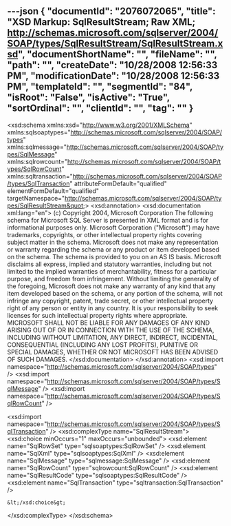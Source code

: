 ---json
{
  "documentId": "2076072065",
  "title": "XSD Markup: SqlResultStream; Raw XML; http://schemas.microsoft.com/sqlserver/2004/SOAP/types/SqlResultStream/SqlResultStream.xsd",
  "documentShortName": "",
  "fileName": "",
  "path": "",
  "createDate": "10/28/2008 12:56:33 PM",
  "modificationDate": "10/28/2008 12:56:33 PM",
  "templateId": "",
  "segmentId": "84",
  "isRoot": "False",
  "isActive": "True",
  "sortOrdinal": "",
  "clientId": "",
  "tag": ""
}
---

&lt;xsd:schema xmlns:xsd=&quot;http://www.w3.org/2001/XMLSchema&quot; xmlns:sqlsoaptypes=&quot;http://schemas.microsoft.com/sqlserver/2004/SOAP/types&quot; xmlns:sqlmessage=&quot;http://schemas.microsoft.com/sqlserver/2004/SOAP/types/SqlMessage&quot; xmlns:sqlrowcount=&quot;http://schemas.microsoft.com/sqlserver/2004/SOAP/types/SqlRowCount&quot; xmlns:sqltransaction=&quot;http://schemas.microsoft.com/sqlserver/2004/SOAP/types/SqlTransaction&quot; attributeFormDefault=&quot;qualified&quot; elementFormDefault=&quot;qualified&quot; targetNamespace=&quot;http://schemas.microsoft.com/sqlserver/2004/SOAP/types/SqlResultStream&quot;&gt;
  &lt;xsd:annotation&gt;
    &lt;xsd:documentation xml:lang=&quot;en&quot;&gt;&#xd;&#xa;(c) Copyright 2004, Microsoft Corporation&#xd;&#xa;&#xd;&#xa;The following schema for Microsoft SQL Server is presented in XML format and is for informational purposes only. Microsoft Corporation (&quot;Microsoft&quot;) may have trademarks, copyrights, or other intellectual property rights covering subject matter in the schema.&#xd;&#xa;&#xd;&#xa;Microsoft does not make any representation or warranty regarding the schema or any product or item developed based on the schema. The schema is provided to you on an AS IS basis.  Microsoft disclaims all express, implied and statutory warranties, including but not limited to the implied warranties of merchantability, fitness for a particular purpose, and freedom from infringement. Without limiting the generality of the foregoing, Microsoft does not make any warranty of any kind that any item developed based on the schema, or any portion of the schema, will not infringe any copyright, patent, trade secret, or other intellectual property right of any person or entity in any country. It is your responsibility to seek licenses for such intellectual property rights where appropriate.&#xd;&#xa;&#xd;&#xa;MICROSOFT SHALL NOT BE LIABLE FOR ANY DAMAGES OF ANY KIND ARISING OUT OF OR IN CONNECTION WITH THE USE OF THE SCHEMA, INCLUDING WITHOUT LIMITATION, ANY DIRECT, INDIRECT, INCIDENTAL, CONSEQUENTIAL (INCLUDING ANY LOST PROFITS), PUNITIVE OR SPECIAL DAMAGES, WHETHER OR NOT MICROSOFT HAS BEEN ADVISED OF SUCH DAMAGES.&#xd;&#xa;&lt;/xsd:documentation&gt;
  &lt;/xsd:annotation&gt;
  &lt;xsd:import namespace=&quot;http://schemas.microsoft.com/sqlserver/2004/SOAP/types&quot; /&gt;
  &lt;xsd:import namespace=&quot;http://schemas.microsoft.com/sqlserver/2004/SOAP/types/SqlMessage&quot; /&gt;
  &lt;xsd:import namespace=&quot;http://schemas.microsoft.com/sqlserver/2004/SOAP/types/SqlRowCount&quot; /&gt;

  &lt;xsd:import namespace=&quot;http://schemas.microsoft.com/sqlserver/2004/SOAP/types/SqlTransaction&quot; /&gt;
  &lt;xsd:complexType name=&quot;SqlResultStream&quot;&gt;
    &lt;xsd:choice minOccurs=&quot;1&quot; maxOccurs=&quot;unbounded&quot;&gt;
      &lt;xsd:element name=&quot;SqlRowSet&quot; type=&quot;sqlsoaptypes:SqlRowSet&quot; /&gt;
      &lt;xsd:element name=&quot;SqlXml&quot; type=&quot;sqlsoaptypes:SqlXml&quot; /&gt;
      &lt;xsd:element name=&quot;SqlMessage&quot; type=&quot;sqlmessage:SqlMessage&quot; /&gt;
      &lt;xsd:element name=&quot;SqlRowCount&quot; type=&quot;sqlrowcount:SqlRowCount&quot; /&gt;
      &lt;xsd:element name=&quot;SqlResultCode&quot; type=&quot;sqlsoaptypes:SqlResultCode&quot; /&gt;
      &lt;xsd:element name=&quot;SqlTransaction&quot; type=&quot;sqltransaction:SqlTransaction&quot; /&gt;

    &lt;/xsd:choice&gt;
  &lt;/xsd:complexType&gt;
&lt;/xsd:schema&gt;
